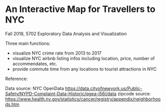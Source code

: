 # An Interactive Map for Travellers to NYC
Fall 2018, 5702 Exploratory Data Analysis and Visualization

Three main functions:
- visualize NYC crime rate from 2013 to 2017
- visualize NYC airbnb listing infos including location, price, number of accommendates, etc.
- provide commute time from any locations to tourist attractions in NYC


Reference:

Data source: NYC OpenData https://data.cityofnewyork.us/Public-Safety/NYPD-Complaint-Data-Historic/qgea-i56i/data
zipcode source: https://www.health.ny.gov/statistics/cancer/registry/appendix/neighborhoods.htm
